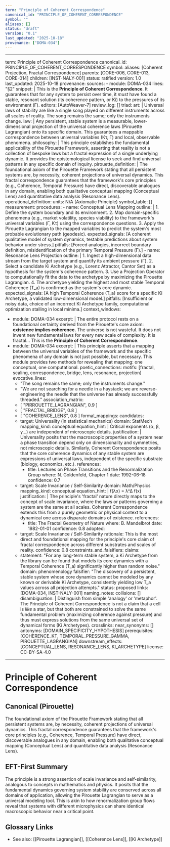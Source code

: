 ```yaml
---
term: "Principle of Coherent Correspondence"
canonical_id: "PRINCIPLE_OF_COHERENT_CORRESPONDENCE"
symbol: ""
aliases: []
status: "draft"
version: "0.1"
last_updated: "2025-10-18"
provenance: ["DOMA-034"]
---
```


---
term: Principle of Coherent Correspondence
canonical_id: PRINCIPLE_OF_COHERENT_CORRESPONDENCE
symbol: 
aliases: [Coherent Projection, Fractal Correspondence]
parents: [CORE-006, CORE-013, CORE-014]
children: [INST-NALY-001]
status: ratified
version: 1.0
last_updated: 2025-10-18
provenance:
  sources:
    - module: DOMA-034
      lines: "§2"
      snippet: |
        This is the **Principle of Coherent Correspondence**. It guarantees that for any system to persist over time, it *must* have found a stable, resonant solution (its coherence pattern, or Ki) to the pressures of its environment (Γ).
  editors: [AutoWeaver-7]
  review_log: []
triad:
  art: |
    Universal laws of stability are like a single song played on different instruments across all scales of reality. The song remains the same; only the instruments change.
  law: |
    Any persistent, stable system is a measurable, lower-dimensional projection of the universal coherence laws (Pirouette Lagrangian) onto its specific domain. This guarantees a mappable correspondence between universal variables (Kτ, Γ) and local, observable phenomena.
  philosophy: |
    This principle establishes the fundamental applicability of the Pirouette Framework, asserting that reality is not a collection of bespoke laws but a fractal expression of a single underlying dynamic. It provides the epistemological license to seek and find universal patterns in any specific domain of inquiry.
pirouette_definition: |
  The foundational axiom of the Pirouette Framework stating that all persistent systems are, by necessity, coherent projections of universal dynamics. This fractal correspondence guarantees that the framework's core principles (e.g., Coherence, Temporal Pressure) have direct, discoverable analogues in any domain, enabling both qualitative conceptual mapping (Conceptual Lens) and quantitative data analysis (Resonance Lens).
operational_definition:
  units: N/A (Axiomatic Principle)
  symbol_table: []
  measurement:
    procedures:
      - name: Conceptual Lens Mapping
        outline: |
          1. Define the system boundary and its environment.
          2. Map domain-specific phenomena (e.g., market volatility, species viability) to the framework's universal variables (Γ, Kτ) using the correspondence questions.
          3. Apply the Pirouette Lagrangian to the mapped variables to predict the system's most probable evolutionary path (geodesic).
        expected_signals: [A coherent qualitative model of system dynamics, testable predictions about system behavior under stress.]
        pitfalls: [Forced analogies, incorrect boundary definition, misidentification of the primary Temporal Pressure (Γ).]
      - name: Resonance Lens Projection
        outline: |
          1. Ingest a high-dimensional data stream from the target system and quantify its ambient pressure (Γ).
          2. Select a candidate Ki Archetype (e.g., Lorenz Attractor, Cantor Set) as a hypothesis for the system's coherence pattern.
          3. Use a Projection Operator to computationally fit the data to the archetype by maximizing the Pirouette Lagrangian.
          4. The archetype yielding the highest and most stable Temporal Coherence (T_a) is confirmed as the system's core dynamic.
        expected_signals: [A high Temporal Coherence (T_a) score for a specific Ki Archetype, a validated low-dimensional model.]
        pitfalls: [Insufficient or noisy data, choice of an incorrect Ki Archetype family, computational optimization stalling in local minima.]
context_windows:
  - module: DOMA-034
    excerpt: |
      The entire protocol rests on a foundational certainty derived from the Pirouette's core axiom: **existence implies coherence.** The universe is not wasteful. It does not invent new fundamental laws for every new scale of complexity. It is fractal... This is the **Principle of Coherent Correspondence**.
  - module: DOMA-034
    excerpt: |
      This principle asserts that a mapping between the universal variables of the framework and the specific phenomena of any domain is not just possible, but necessary. This module provides two methods for revealing that mapping: one conceptual, one computational.
poetic_connections:
  motifs: [fractal, scaling, correspondence, bridge, lens, resonance, projection]
  evocative_lines:
    - "The song remains the same; only the instruments change."
    - "We are not searching for a needle in a haystack; we are reverse-engineering the needle that the universe has already successfully threaded."
  association_matrix:
    - [ "PIRROUETTE_LAGRANGIAN", 0.9 ]
    - [ "FRACTAL_BRIDGE", 0.8 ]
    - [ "COHERENCE_LENS", 0.8 ]
formal_mappings:
  candidates:
    - target: Universality (in statistical mechanics)
      domain: StatMech
      mapping_kind: conceptual
      equation_hint: |
        Critical exponents (α, β, γ...) are independent of microscopic details.
      justification: |
        Universality posits that the macroscopic properties of a system near a phase transition depend only on dimensionality and symmetries, not microscopic details. Similarly, Coherent Correspondence posits that the core coherence dynamics of any stable system are expressions of universal laws, independent of the specific substrate (biology, economics, etc.).
      references:
        - title: Lectures on Phase Transitions and the Renormalization Group
          where: N. Goldenfeld, Chapter 1
          date: 1992-06-18
      confidence: 0.7
    - target: Scale Invariance / Self-Similarity
      domain: Math/Physics
      mapping_kind: conceptual
      equation_hint: |
        f(λx) = λ^Δ f(x)
      justification: |
        The principle's 'fractal' nature directly maps to the concept of scale invariance, where the laws or patterns governing a system are the same at all scales. Coherent Correspondence extends this from a purely geometric or physical context to a dynamical one across disparate domains of existence.
      references:
        - title: The Fractal Geometry of Nature
          where: B. Mandelbrot
          date: 1982-01-01
      confidence: 0.8
  adopted:
    - target: Scale Invariance / Self-Similarity
      rationale: This is the most direct and foundational mapping for the principle's core claim of fractal correspondence across different substrates and scales of reality.
      confidence: 0.8
constraints_and_falsifiers:
  claims:
    - statement: "For any long-term stable system, a Ki Archetype from the library can be found that models its core dynamics with a Temporal Coherence (T_a) significantly higher than random noise."
      domain: phenomenology
      falsifier: "The discovery of a persistent, stable system whose core dynamics cannot be modeled by any known or derivable Ki Archetype, consistently yielding low T_a values across all projection attempts."
      status: proposed
      links: [DOMA-034, INST-NALY-001]
naming_notes:
  collisions: []
  disambiguation: |
    Distinguish from simple 'analogy' or 'metaphor'. The Principle of Coherent Correspondence is not a claim that a cell is *like* a star, but that both are constrained to solve the same fundamental problem (maximizing coherence against pressure) and thus must express solutions from the same universal set of dynamical forms (Ki Archetypes).
crosslinks:
  near_synonyms: []
  antonyms: [DOMAIN_SPECIFICITY_HYPOTHESIS]
  prerequisites: [COHERENCE_KT, TEMPORAL_PRESSURE_GAMMA, PIROUETTE_LAGRANGIAN]
  downstream_effects: [CONCEPTUAL_LENS, RESONANCE_LENS, KI_ARCHETYPE]
license: CC-BY-SA-4.0
---

# Principle of Coherent Correspondence

## Canonical (Pirouette)
The foundational axiom of the Pirouette Framework stating that all persistent systems are, by necessity, coherent projections of universal dynamics. This fractal correspondence guarantees that the framework's core principles (e.g., Coherence, Temporal Pressure) have direct, discoverable analogues in any domain, enabling both qualitative conceptual mapping (Conceptual Lens) and quantitative data analysis (Resonance Lens).

## EFT-First Summary
The principle is a strong assertion of scale invariance and self-similarity, analogous to concepts in mathematics and physics. It posits that the fundamental dynamics governing system stability are conserved across all domains of application, allowing the Pirouette Lagrangian to serve as a universal modeling tool. This is akin to how renormalization group flows reveal that systems with different microphysics can share identical macroscopic behavior near a critical point.

## Glossary Links
- See also: [[Pirouette Lagrangian]], [[Coherence Lens]], [[Ki Archetype]]